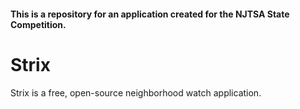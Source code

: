 #### This is a repository for an application created for the NJTSA State Competition.
# Strix
Strix is a free, open-source neighborhood watch application.

